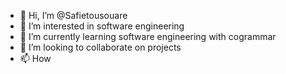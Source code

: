 - 👋 Hi, I’m @Safietousouare
- 👀 I’m interested in software engineering 
- 🌱 I’m currently learning software engineering with cogrammar
- 💞️ I’m looking to collaborate on projects
- 📫 How 

<!---
Safietousouare/Safietousouare is a ✨ special ✨ repository because its `README.md` (this file) appears on your GitHub profile.
You can click the Preview link to take a look at your changes.
--->
